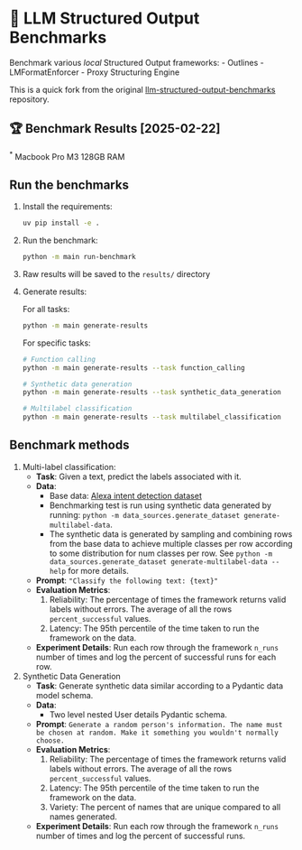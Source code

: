 # 🧩 LLM Structured Output Benchmarks

Benchmark various *local* Structured Output frameworks:
    - Outlines
    - LMFormatEnforcer
    - Proxy Structuring Engine

This is a quick fork from the original [llm-structured-output-benchmarks](https://github.com/stephenleo/llm-structured-output-benchmarks) repository.


## 🏆 Benchmark Results [2025-02-22]

<sup>*</sup> Macbook Pro M3 128GB RAM

## Run the benchmarks

1. Install the requirements:
   ```bash
   uv pip install -e .
   ```

2. Run the benchmark:
   ```bash
   python -m main run-benchmark
   ```

3. Raw results will be saved to the `results/` directory

4. Generate results:

   For all tasks:
   ```bash
   python -m main generate-results
   ```

   For specific tasks:
   ```bash
   # Function calling
   python -m main generate-results --task function_calling

   # Synthetic data generation
   python -m main generate-results --task synthetic_data_generation

   # Multilabel classification
   python -m main generate-results --task multilabel_classification
   ```

## Benchmark methods

1. Multi-label classification:
    - **Task**: Given a text, predict the labels associated with it.
    - **Data**:
        - Base data: [Alexa intent detection dataset](https://huggingface.co/datasets/AmazonScience/massive)
        - Benchmarking test is run using synthetic data generated by running: `python -m data_sources.generate_dataset generate-multilabel-data`.
        - The synthetic data is generated by sampling and combining rows from the base data to achieve multiple classes per row according to some distribution for num classes per row. See `python -m data_sources.generate_dataset generate-multilabel-data --help` for more details.
    - **Prompt**: `"Classify the following text: {text}"`
    - **Evaluation Metrics**:
        1. Reliability: The percentage of times the framework returns valid labels without errors. The average of all the rows `percent_successful` values.
        1. Latency: The 95th percentile of the time taken to run the framework on the data.
    - **Experiment Details**: Run each row through the framework `n_runs` number of times and log the percent of successful runs for each row.
1. Synthetic Data Generation
    - **Task**: Generate synthetic data similar according to a Pydantic data model schema.
    - **Data**:
        - Two level nested User details Pydantic schema.
    - **Prompt**: `Generate a random person's information. The name must be chosen at random. Make it something you wouldn't normally choose.`
    - **Evaluation Metrics**:
        1. Reliability: The percentage of times the framework returns valid labels without errors. The average of all the rows `percent_successful` values.
        1. Latency: The 95th percentile of the time taken to run the framework on the data.
        1. Variety: The percent of names that are unique compared to all names generated.
    - **Experiment Details**: Run each row through the framework `n_runs` number of times and log the percent of successful runs.
